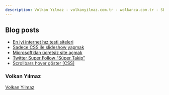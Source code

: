 ```yaml
---
description: Volkan Yılmaz - volkanyilmaz.com.tr - wolkanca.com.tr - SEO - WordPress
---
```


## Blog posts
<!-- BLOG-POST-LIST:START -->
- [En iyi internet hız testi siteleri](https://wolkanca.com.tr/en-iyi-internet-hiz-testi-siteleri/)
- [Sadece CSS ile slideshow yapmak](https://wolkanca.com.tr/sadece-css-ile-slideshow-yapmak/)
- [Microsoft’dan ücretsiz site açmak](https://wolkanca.com.tr/microsoftdan-ucretsiz-site-acmak/)
- [Twitter Super Follow “Süper Takip”](https://wolkanca.com.tr/twitter-super-follow-super-takip/)
- [Scrollbars hover göster [CSS]](https://wolkanca.com.tr/scrollbars-hover-goster-css/)
<!-- BLOG-POST-LIST:END -->


### Volkan Yılmaz

[Volkan Yılmaz](https://volkanyilmaz.com.tr/)

